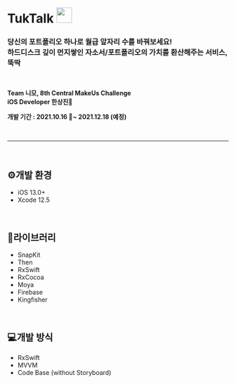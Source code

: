 # TukTalk <img src="https://user-images.githubusercontent.com/70688424/138086420-e38ee2c9-fffc-4978-b89e-423b3bf6b4ca.png" height="35">

### 당신의 포트폴리오 하나로 월급 앞자리 수를 바꿔보세요!<br>하드디스크 깊이 먼지쌓인 자소서/포트폴리오의 가치를 환산해주는 서비스, 뚝딱

<br>

**Team 니모, 8th Central MakeUs Challenge<br>iOS Developer 한상진🍎**

**개발 기간 : 2021.10.16 🔨~ 2021.12.18 (예정)**

<br>

<hr>

<br>

## ⚙개발 환경

* iOS 13.0+
* Xcode 12.5

<br>

## 📕라이브러리

* SnapKit
* Then
* RxSwift
* RxCocoa
* Moya
* Firebase
* Kingfisher

<br>

## 💻개발 방식

* RxSwift
* MVVM
* Code Base (without Storyboard)
